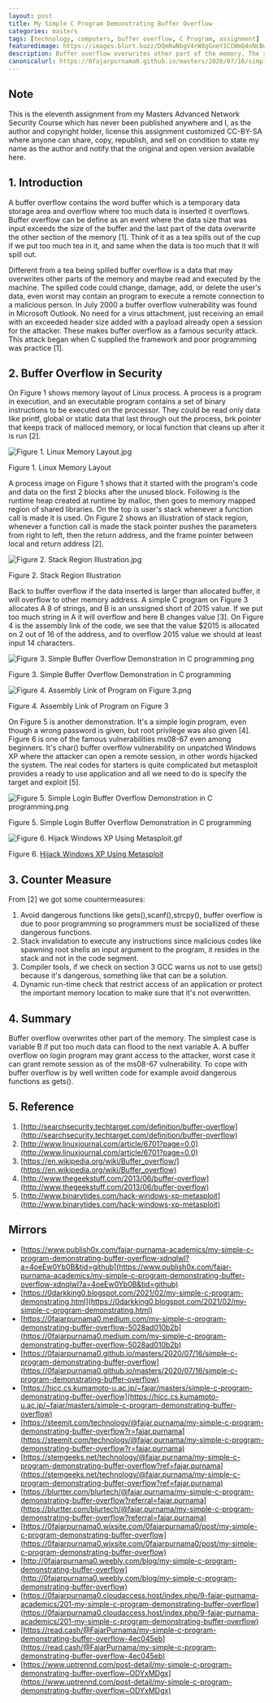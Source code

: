 ```yaml
---
layout: post
title: My Simple C Program Demonstrating Buffer Overflow
categories: masters
tags: [technology, computers, buffer overflow, C Program, assignment]
featuredimage: https://images.blurt.buzz/DQmRwNbgV4rW8gGneY1CCWmQ4oNcBwJe14LbvvEnu2oXJwp/Figure%205.%20Simple%20Login%20Buffer%20Overflow%20Demonstration%20in%20C%20programming.png
description: Buffer overflow overwrites other part of the memory. The simplest case is variable B if put too much data can flood to the next variable A.
canonicalurl: https://0fajarpurnama0.github.io/masters/2020/07/16/simple-c-program-demonstrating-buffer-overflow
---
```

## Note

This is the eleventh assignment from my Masters Advanced Network Security Course which has never been published anywhere and I, as the author and copyright holder, license this assignment customized CC-BY-SA where anyone can share, copy, republish, and sell on condition to state my name as the author and notify that the original and open version available here.

## 1\. Introduction

A buffer overflow contains the word buffer which is a temporary data storage area and overflow where too much data is inserted it overflows. Buffer overflow can be define as an event where the data size that was input exceeds the size of the buffer and the last part of the data overwrite the other section of the memory [1]. Think of it as a tea spills out of the cup if we put too much tea in it, and same when the data is too much that it will spill out.

Different from a tea being spilled buffer overflow is a data that may overwrites other parts of the memory and maybe read and executed by the machine. The spilled code could change, damage, add, or delete the user's data, even worst may contain an program to execute a remote connection to a malicious person. In July 2000 a buffer overflow vulnerability was found in Microsoft Outlook. No need for a virus attachment, just receiving an email with an exceeded header size added with a payload already open a session for the attacker. These makes buffer overflow as a famous security attack. This attack began when C supplied the framework and poor programming was practice [1].

## 2\. Buffer Overflow in Security

On Figure 1 shows memory layout of Linux process. A process is a program in execution, and an executable program contains a set of binary instructions to be executed on the processor. They could be read only data like printf, global or static data that last through out the process, brk pointer that keeps track of malloced memory, or local function that cleans up after it is run [2].

![Figure 1. Linux Memory Layout.jpg](https://images.blurt.buzz/DQmUri82hZWjkmHn6dJyMZxFJV6AfjpCaqwbVo6E3jdmyBx/Figure%201.%20Linux%20Memory%20Layout.jpg)

Figure 1\. Linux Memory Layout



A process image on Figure 1 shows that it started with the program's code and data on the first 2 blocks after the unused block. Following is the runtime heap created at runtime by malloc, then goes to memory mapped region of shared libraries. On the top is user's stack whenever a function call is made it is used. On Figure 2 shows an illustration of stack region, whenever a function call is made the stack pointer pushes the parameters from right to left, then the return address, and the frame pointer between local and return address [2].

![Figure 2. Stack Region Illustration.jpg](https://images.blurt.buzz/DQmdG3yXXqfzkMWoinpGj1ZVRsG2vSUAQXjLXehqBzLCVAz/Figure%202.%20Stack%20Region%20Illustration.jpg)

Figure 2\. Stack Region Illustration



Back to buffer overflow if the data inserted is larger than allocated buffer, it will overflow to other memory address. A simple C program on Figure 3 allocates A 8 of strings, and B is an unssigned short of 2015 value. If we put too much string in A it will overflow and here B changes value [3]. On Figure 4 is the assembly link of the code, we see that the value $2015 is allocated on 2 out of 16 of the address, and to overflow 2015 value we should at least input 14 characters.

![Figure 3. Simple Buffer Overflow Demonstration in C programming.png](https://images.blurt.buzz/DQmVfpHVnoEGvRLyakVGq5EcBBPU4tyej8aGntcsV5MFbsE/Figure%203.%20Simple%20Buffer%20Overflow%20Demonstration%20in%20C%20programming.png)

Figure 3\. Simple Buffer Overflow Demonstration in C programming

![Figure 4. Assembly Link of Program on Figure 3.png](https://images.blurt.buzz/DQmRQSgYpZhCQiNgjjyVDpp9tLHVkbhaffyAaLesyqWKKq1/Figure%204.%20Assembly%20Link%20of%20Program%20on%20Figure%203.png)

Figure 4\. Assembly Link of Program on Figure 3



On Figure 5 is another demonstration. It's a simple login program, even though a wrong password is given, but root privilege was also given [4]. Figure 6 is one of the famous vulnerabilities ms08-67 even among beginners. It's char() buffer overflow vulnerability on unpatched Windows XP where the attacker can open a remote session, in other words hijacked the system. The real codes for starters is quite complicated but metasploit provides a ready to use application and all we need to do is specify the target and exploit [5].

![Figure 5. Simple Login Buffer Overflow Demonstration in C programming.png](https://images.blurt.buzz/DQmRwNbgV4rW8gGneY1CCWmQ4oNcBwJe14LbvvEnu2oXJwp/Figure%205.%20Simple%20Login%20Buffer%20Overflow%20Demonstration%20in%20C%20programming.png)

Figure 5\. Simple Login Buffer Overflow Demonstration in C programming

![Figure 6. Hijack Windows XP Using Metasploit.gif](https://images.blurt.buzz/DQma22fyLhY4XPToQasiGyycKonv8qtPo8GAuGhwXx3RBxX/Figure%206.%20Hijack%20Windows%20XP%20Using%20Metasploit.gif)

Figure 6\. [Hijack Windows XP Using Metasploit](https://youtu.be/m0WXXvN18A4)



## 3\. Counter Measure

From [2] we got some countermeasures:

1.  Avoid dangerous functions like gets(),scanf(),strcpy(), buffer overflow is due to poor programming so programmers must be sociallized of these dangerous functions.
2.  Stack invalidation to execute any instructions since malicious codes like spawning root shells an input argument to the program, it resides in the stack and not in the code segment.
3.  Compiler tools, if we check on section 3 GCC warns us not to use gets() because it's dangerous, something like that can be a solution.
4.  Dynamic run-time check that restrict access of an application or protect the important memory location to make sure that it's not overwritten.

## 4\. Summary

Buffer overflow overwrites other part of the memory. The simplest case is variable B if put too much data can flood to the next variable A. A buffer overflow on login program may grant access to the attacker, worst case it can grant remote session as of the ms08-67 vulnerability. To cope with buffer overflow is by well written code for example avoid dangerous functions as gets().

## 5\. Reference

1.  [http://searchsecurity.techtarget.com/definition/buffer-overflow](http://searchsecurity.techtarget.com/definition/buffer-overflow)
2.  [http://www.linuxjournal.com/article/6701?page=0,0](http://www.linuxjournal.com/article/6701?page=0,0)
3.  [https://en.wikipedia.org/wiki/Buffer_overflow/](https://en.wikipedia.org/wiki/Buffer_overflow)
4.  [http://www.thegeekstuff.com/2013/06/buffer-overflow](http://www.thegeekstuff.com/2013/06/buffer-overflow)
5.  [http://www.binarytides.com/hack-windows-xp-metasploit](http://www.binarytides.com/hack-windows-xp-metasploit)

## Mirrors

*   [https://www.publish0x.com/fajar-purnama-academics/my-simple-c-program-demonstrating-buffer-overflow-xdnqlwl?a=4oeEw0Yb0B&tid=github](https://www.publish0x.com/fajar-purnama-academics/my-simple-c-program-demonstrating-buffer-overflow-xdnqlwl?a=4oeEw0Yb0B&tid=github)
*   [https://0darkking0.blogspot.com/2021/02/my-simple-c-program-demonstrating.html](https://0darkking0.blogspot.com/2021/02/my-simple-c-program-demonstrating.html)
*   [https://0fajarpurnama0.medium.com/my-simple-c-program-demonstrating-buffer-overflow-5028ad010b2b](https://0fajarpurnama0.medium.com/my-simple-c-program-demonstrating-buffer-overflow-5028ad010b2b)
*   [https://0fajarpurnama0.github.io/masters/2020/07/16/simple-c-program-demonstrating-buffer-overflow](https://0fajarpurnama0.github.io/masters/2020/07/16/simple-c-program-demonstrating-buffer-overflow)
*   [https://hicc.cs.kumamoto-u.ac.jp/~fajar/masters/simple-c-program-demonstrating-buffer-overflow](https://hicc.cs.kumamoto-u.ac.jp/~fajar/masters/simple-c-program-demonstrating-buffer-overflow)
*   [https://steemit.com/technology/@fajar.purnama/my-simple-c-program-demonstrating-buffer-overflow?r=fajar.purnama](https://steemit.com/technology/@fajar.purnama/my-simple-c-program-demonstrating-buffer-overflow?r=fajar.purnama)
*   [https://stemgeeks.net/technology/@fajar.purnama/my-simple-c-program-demonstrating-buffer-overflow?ref=fajar.purnama](https://stemgeeks.net/technology/@fajar.purnama/my-simple-c-program-demonstrating-buffer-overflow?ref=fajar.purnama)
*   [https://blurtter.com/blurtech/@fajar.purnama/my-simple-c-program-demonstrating-buffer-overflow?referral=fajar.purnama](https://blurtter.com/blurtech/@fajar.purnama/my-simple-c-program-demonstrating-buffer-overflow?referral=fajar.purnama)
*   [https://0fajarpurnama0.wixsite.com/0fajarpurnama0/post/my-simple-c-program-demonstrating-buffer-overflow](https://0fajarpurnama0.wixsite.com/0fajarpurnama0/post/my-simple-c-program-demonstrating-buffer-overflow)
*   [http://0fajarpurnama0.weebly.com/blog/my-simple-c-program-demonstrating-buffer-overflow](http://0fajarpurnama0.weebly.com/blog/my-simple-c-program-demonstrating-buffer-overflow)
*   [https://0fajarpurnama0.cloudaccess.host/index.php/9-fajar-purnama-academics/201-my-simple-c-program-demonstrating-buffer-overflow](https://0fajarpurnama0.cloudaccess.host/index.php/9-fajar-purnama-academics/201-my-simple-c-program-demonstrating-buffer-overflow)
*   [https://read.cash/@FajarPurnama/my-simple-c-program-demonstrating-buffer-overflow-4ec045eb](https://read.cash/@FajarPurnama/my-simple-c-program-demonstrating-buffer-overflow-4ec045eb)
*   [https://www.uptrennd.com/post-detail/my-simple-c-program-demonstrating-buffer-overflow~ODYxMDgx](https://www.uptrennd.com/post-detail/my-simple-c-program-demonstrating-buffer-overflow~ODYxMDgx)